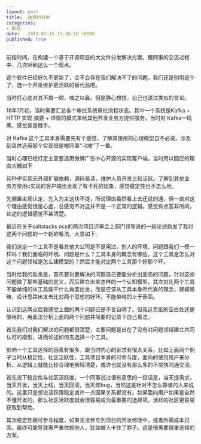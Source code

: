 ```yaml
---
layout: post
title:  选择的背后 
categories: 
- 职场
date:   2019-07-15 15:36:16 +0800
published: true
---
```


前段时间，在构建一个基于开源项目的大文件分发解决方案，跟同事的交流过程中，几次听到这么一个观点。

这个软件已经好久不更新了，会不会存在我们解决不了的问题，我们还是别用这个了，选一个开发维护更活跃的替代品吧。

当时打心底对其不屑一顾，嗤之以鼻。但是静心想想，自己也说过类似的言论。

18年1月初，当时需要汇总各个审批系统审批流程状态。其中一个系统是Kafka +  HTTP 实现 摘要 + 详情的模式来给其他开发业务方提供服务。当时对 Kafka一码黑，感觉甚是棘手。

对 Kafka 这个工具本身需要先有个感觉，了解其使用的心理模型自不必说。涉及到具体选用那个实现很是被同事“刁难”了一番。

当时心理已经打定主意要选用微博广告中心开源的实现客户端。当时用以回应的理由大概如下

纯PHP实现无外部扩展依赖，源码易读，维护人员开发比较活跃。了解到其他业务方使用c实现的客户端也发现了有卡死的现象，感觉稳定性也不怎么地。

先搁置主观认定、先入为主这块不提，所说理由虽然看上去还说的通，但一直对这个理由感觉很是心虚，总感觉不对这并不是一个正常的逻辑。感觉有点答非所问，论述的逻辑感觉不甚清楚。

最近在关于saltstacks ocs的两次项目评审会上部门领导说的一段论述启发了我对这两个问题的一个新的看法。大意如下:


我们选定一个工具不是看其他大公司是不是用过，别人的环境、问题跟我们一模一样吗？我们面临的环境、问题是什么？工具本身的概念有哪些，这个工具是怎么对这个问题领域是怎么建模型的？然后才能对比两个工具那个好那个坏。


当时给我的启发是，首先要对要解决的问题自己要能分析出面临的问题，针对这些问题做了那些基础的定义，而后建立出来怎样的一个认知模型，其次对比两个工具不能单纯的从工具能干什么角度出发，而是应该从工具本身所代表的理念，建模思维，设计思路出发去比对两个思想的好坏。不能单纯的止于表面。

认识到这两点后我感觉上面的两个问题已是不言自明了。但我这页纸的空白处还是够用的，用此法分析上面的两个问题并简要的记录下自己看法。

首先我们对我们解决的问题都很清楚，主要问题是出在了没有对问题领域建立共同认可的模型，进而论述如何去选择一个工具。

影响一个工具选择的因素有很多，跟当时内心的诉求有很大关系，比如上面两个例子当时从稳定性，社区活跃性，工具项目本身的可参与度，面向的使用用户来分析。从逻辑上就能比较合理地解释清楚，或许也就没有那么多的不愉快沟通交流。

首先说下稳定性与社区活跃度，一个同事说过很有意思的一段话是，当天提需求，当天开发，当天上线，当天回滚，当天修bug，当然这是针对不怎么靠谱的人来说的。这里只是想说活跃跟稳定或许一点因果关系都没有。如果面向用户如果是全然不懂开发的，那么社区活跃度就会很容易成为最重要的选择项，活跃的社区更容易获取到帮助。

其次稳定性跟可参与程度，如果无法参与到项目的开发修改中，或者所需成本过高，最终可能导致需严重依赖他人，犹如被人卡住了脖子。这是很需要慎重选择的方案。


